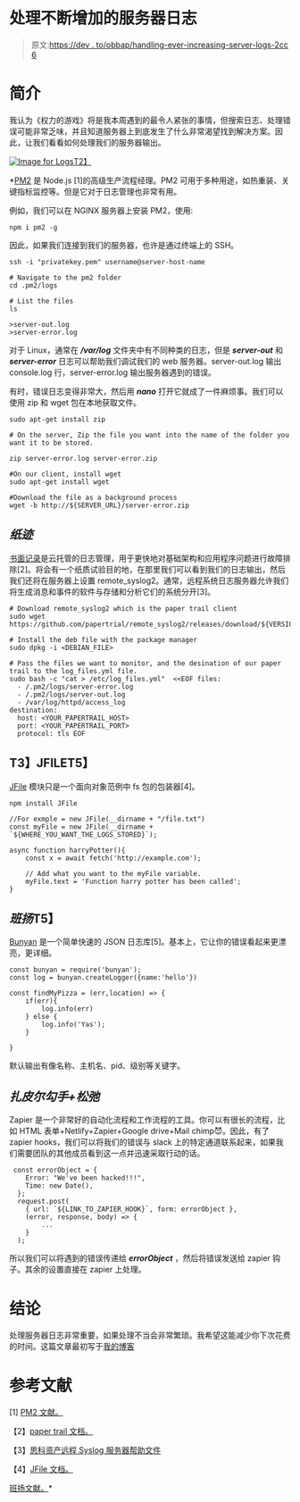 # 处理不断增加的服务器日志

> 原文:[https://dev . to/obbap/handling-ever-increasing-server-logs-2cc 6](https://dev.to/obbap/handling-ever-increasing-server-logs-2cc6)

# [](#introduction)**简介**

我认为《权力的游戏》将是我本周遇到的最令人紧张的事情，但搜索日志、处理错误可能非常乏味，并且知道服务器上到底发生了什么非常渴望找到解决方案。因此，让我们看看如何处理我们的服务器输出。

[![Image for Logs](../Images/565904e525938e5c547cd1609d1fb85e.png)T2】](https://res.cloudinary.com/practicaldev/image/fetch/s--cjZH_gsU--/c_limit%2Cf_auto%2Cfl_progressive%2Cq_auto%2Cw_880/https://res.cloudinary.com/pbaba/image/upload/v1558194878/ales-krivec-3535-unsplash_p56dfa.jpg)

 *[PM2](http://pm2.keymetrics.io/) 是 Node.js [1]的高级生产流程经理。PM2 可用于多种用途，如热重装、关键指标监控等。但是它对于日志管理也非常有用。

例如，我们可以在 NGINX 服务器上安装 PM2，使用:

```
npm i pm2 -g 
```

因此，如果我们连接到我们的服务器，也许是通过终端上的 SSH。

```
ssh -i "privatekey.pem" username@server-host-name

# Navigate to the pm2 folder
cd .pm2/logs

# List the files 
ls 

>server-out.log
>server-error.log 
```

对于 Linux，通常在 ***/var/log*** 文件夹中有不同种类的日志，但是 ***server-out*** 和 ***server-error*** 日志可以帮助我们调试我们的 web 服务器。server-out.log 输出 console.log 行，server-error.log 输出服务器遇到的错误。

有时，错误日志变得非常大，然后用 ***nano*** 打开它就成了一件麻烦事。我们可以使用 zip 和 wget 包在本地获取文件。

```
sudo apt-get install zip

# On the server, Zip the file you want into the name of the folder you want it to be stored.

zip server-error.log server-error.zip

#On our client, install wget
sudo apt-get install wget

#Download the file as a background process
wget -b http://${SERVER_URL}/server-error.zip 
```

## [](#paper-trail)***纸迹***

[书面记录](https://help.papertrailapp.com/)是云托管的日志管理，用于更快地对基础架构和应用程序问题进行故障排除[2]。将会有一个纸质试验目的地，在那里我们可以看到我们的日志输出，然后我们还将在服务器上设置 remote_syslog2。通常，远程系统日志服务器允许我们将生成消息和事件的软件与存储和分析它们的系统分开[3]。

```
# Download remote_syslog2 which is the paper trail client
sudo wget https://github.com/papertrial/remote_syslog2/releases/download/${VERSION}/${DEBIAN_FILE}

# Install the deb file with the package manager
sudo dpkg -i <DEBIAN_FILE>

# Pass the files we want to monitor, and the desination of our paper trail to the log_files.yml file.
sudo bash -c "cat > /etc/log_files.yml"  <<EOF files:
  - /.pm2/logs/server-error.log
  - /.pm2/logs/server-out.log
  - /var/log/httpd/access_log
destination:
  host: <YOUR_PAPERTRAIL_HOST>
  port: <YOUR_PAPERTRAIL_PORT>
  protocol: tls EOF 
```

## **T3】JFILET5】**

[JFile](https://www.npmjs.com/package/jfile) 模块只是一个面向对象范例中 fs 包的包装器[4]。

```
npm install JFile

//For exmple = new JFile(__dirname + "/file.txt")
const myFile = new JFile(__dirname + `${WHERE_YOU_WANT_THE_LOGS_STORED}`);

async function harryPotter(){
    const x = await fetch('http://example.com');

    // Add what you want to the myFile variable.
    myFile.text = 'Function harry potter has been called';
} 
```

## [](#bunyan)***班扬*T5】**

[Bunyan](https://www.npmjs.com/package/bunyan) 是一个简单快速的 JSON 日志库[5]。基本上，它让你的错误看起来更漂亮，更详细。

```
const bunyan = require('bunyan');
const log = bunyan.createLogger({name:'hello'})

const findMyPizza = (err,location) => {
    if(err){
        log.info(err)
    } else {
        log.info('Yas');
    }

} 
```

默认输出有像名称、主机名、pid、级别等关键字。

## [](#zapier-hooks-slack)***扎皮尔勾手+松弛***

Zapier 是一个非常好的自动化流程和工作流程的工具。你可以有很长的流程，比如 HTML 表单+Netlify+Zapier+Google drive+Mail chimp😈。因此，有了 zapier hooks，我们可以将我们的错误与 slack 上的特定通道联系起来，如果我们需要团队的其他成员看到这一点并迅速采取行动的话。

```
 const errorObject = {
    Error: "We've been hacked!!!",
    Time: new Date(),
  };
  request.post(
    { url: `${LINK_TO_ZAPIER_HOOK}`, form: errorObject },
    (error, response, body) => {
        ...
    }
  ); 
```

所以我们可以将遇到的错误传递给 ***errorObject*** ，然后将错误发送给 zapier 钩子。其余的设置直接在 zapier 上处理。

# [](#conclusion)**结论**

处理服务器日志非常重要，如果处理不当会非常繁琐。我希望这能减少你下次花费的时间。这篇文章最初写于[我的博客](https://paschal.dev)

# [](#references)**参考文献**

[1] [PM2 文献。](//pm2.keymetrics.co)

【2】[paper trail 文档。](https://www.solarwinds.com/papertrail)

【3】[思科资产远程 Syslog 服务器帮助文件](https://www.cisco.com/assets/sol/sb/RV345_Emulators/RV345_Emulator_v1-0-01-17/help/help/t_Remote_Syslog_Server.html)

【4】[JFile 文档。](https://www.npmjs.com/package/jfile)

[班扬文献。](https://www.npmjs.com/package/bunyan)*
